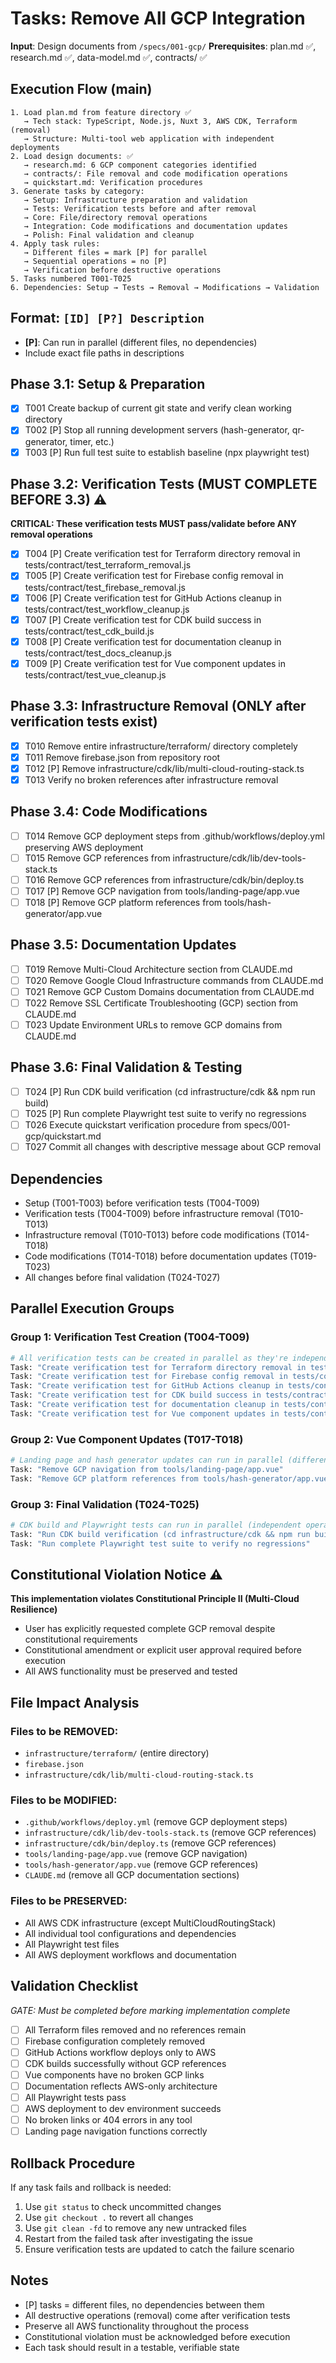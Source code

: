 # Tasks: Remove All GCP Integration

**Input**: Design documents from `/specs/001-gcp/`
**Prerequisites**: plan.md ✅, research.md ✅, data-model.md ✅, contracts/ ✅

## Execution Flow (main)
```
1. Load plan.md from feature directory ✅
   → Tech stack: TypeScript, Node.js, Nuxt 3, AWS CDK, Terraform (removal)
   → Structure: Multi-tool web application with independent deployments
2. Load design documents: ✅
   → research.md: 6 GCP component categories identified
   → contracts/: File removal and code modification operations
   → quickstart.md: Verification procedures
3. Generate tasks by category:
   → Setup: Infrastructure preparation and validation
   → Tests: Verification tests before and after removal
   → Core: File/directory removal operations
   → Integration: Code modifications and documentation updates
   → Polish: Final validation and cleanup
4. Apply task rules:
   → Different files = mark [P] for parallel
   → Sequential operations = no [P]
   → Verification before destructive operations
5. Tasks numbered T001-T025
6. Dependencies: Setup → Tests → Removal → Modifications → Validation
```

## Format: `[ID] [P?] Description`
- **[P]**: Can run in parallel (different files, no dependencies)
- Include exact file paths in descriptions

## Phase 3.1: Setup & Preparation
- [x] T001 Create backup of current git state and verify clean working directory
- [x] T002 [P] Stop all running development servers (hash-generator, qr-generator, timer, etc.)
- [x] T003 [P] Run full test suite to establish baseline (npx playwright test)

## Phase 3.2: Verification Tests (MUST COMPLETE BEFORE 3.3) ⚠️
**CRITICAL: These verification tests MUST pass/validate before ANY removal operations**
- [x] T004 [P] Create verification test for Terraform directory removal in tests/contract/test_terraform_removal.js
- [x] T005 [P] Create verification test for Firebase config removal in tests/contract/test_firebase_removal.js
- [x] T006 [P] Create verification test for GitHub Actions cleanup in tests/contract/test_workflow_cleanup.js
- [x] T007 [P] Create verification test for CDK build success in tests/contract/test_cdk_build.js
- [x] T008 [P] Create verification test for documentation cleanup in tests/contract/test_docs_cleanup.js
- [x] T009 [P] Create verification test for Vue component updates in tests/contract/test_vue_cleanup.js

## Phase 3.3: Infrastructure Removal (ONLY after verification tests exist)
- [x] T010 Remove entire infrastructure/terraform/ directory completely
- [x] T011 Remove firebase.json from repository root
- [x] T012 [P] Remove infrastructure/cdk/lib/multi-cloud-routing-stack.ts
- [x] T013 Verify no broken references after infrastructure removal

## Phase 3.4: Code Modifications
- [ ] T014 Remove GCP deployment steps from .github/workflows/deploy.yml preserving AWS deployment
- [ ] T015 Remove GCP references from infrastructure/cdk/lib/dev-tools-stack.ts
- [ ] T016 Remove GCP references from infrastructure/cdk/bin/deploy.ts
- [ ] T017 [P] Remove GCP navigation from tools/landing-page/app.vue
- [ ] T018 [P] Remove GCP platform references from tools/hash-generator/app.vue

## Phase 3.5: Documentation Updates
- [ ] T019 Remove Multi-Cloud Architecture section from CLAUDE.md
- [ ] T020 Remove Google Cloud Infrastructure commands from CLAUDE.md
- [ ] T021 Remove GCP Custom Domains documentation from CLAUDE.md
- [ ] T022 Remove SSL Certificate Troubleshooting (GCP) section from CLAUDE.md
- [ ] T023 Update Environment URLs to remove GCP domains from CLAUDE.md

## Phase 3.6: Final Validation & Testing
- [ ] T024 [P] Run CDK build verification (cd infrastructure/cdk && npm run build)
- [ ] T025 [P] Run complete Playwright test suite to verify no regressions
- [ ] T026 Execute quickstart verification procedure from specs/001-gcp/quickstart.md
- [ ] T027 Commit all changes with descriptive message about GCP removal

## Dependencies
- Setup (T001-T003) before verification tests (T004-T009)
- Verification tests (T004-T009) before infrastructure removal (T010-T013)
- Infrastructure removal (T010-T013) before code modifications (T014-T018)
- Code modifications (T014-T018) before documentation updates (T019-T023)
- All changes before final validation (T024-T027)

## Parallel Execution Groups

### Group 1: Verification Test Creation (T004-T009)
```bash
# All verification tests can be created in parallel as they're independent files
Task: "Create verification test for Terraform directory removal in tests/contract/test_terraform_removal.js"
Task: "Create verification test for Firebase config removal in tests/contract/test_firebase_removal.js"
Task: "Create verification test for GitHub Actions cleanup in tests/contract/test_workflow_cleanup.js"
Task: "Create verification test for CDK build success in tests/contract/test_cdk_build.js"
Task: "Create verification test for documentation cleanup in tests/contract/test_docs_cleanup.js"
Task: "Create verification test for Vue component updates in tests/contract/test_vue_cleanup.js"
```

### Group 2: Vue Component Updates (T017-T018)
```bash
# Landing page and hash generator updates can run in parallel (different files)
Task: "Remove GCP navigation from tools/landing-page/app.vue"
Task: "Remove GCP platform references from tools/hash-generator/app.vue"
```

### Group 3: Final Validation (T024-T025)
```bash
# CDK build and Playwright tests can run in parallel (independent operations)
Task: "Run CDK build verification (cd infrastructure/cdk && npm run build)"
Task: "Run complete Playwright test suite to verify no regressions"
```

## Constitutional Violation Notice ⚠️
**This implementation violates Constitutional Principle II (Multi-Cloud Resilience)**
- User has explicitly requested complete GCP removal despite constitutional requirements
- Constitutional amendment or explicit user approval required before execution
- All AWS functionality must be preserved and tested

## File Impact Analysis
### Files to be REMOVED:
- `infrastructure/terraform/` (entire directory)
- `firebase.json`
- `infrastructure/cdk/lib/multi-cloud-routing-stack.ts`

### Files to be MODIFIED:
- `.github/workflows/deploy.yml` (remove GCP deployment steps)
- `infrastructure/cdk/lib/dev-tools-stack.ts` (remove GCP references)
- `infrastructure/cdk/bin/deploy.ts` (remove GCP references)
- `tools/landing-page/app.vue` (remove GCP navigation)
- `tools/hash-generator/app.vue` (remove GCP references)
- `CLAUDE.md` (remove all GCP documentation sections)

### Files to be PRESERVED:
- All AWS CDK infrastructure (except MultiCloudRoutingStack)
- All individual tool configurations and dependencies
- All Playwright test files
- All AWS deployment workflows and documentation

## Validation Checklist
*GATE: Must be completed before marking implementation complete*

- [ ] All Terraform files removed and no references remain
- [ ] Firebase configuration completely removed
- [ ] GitHub Actions workflow deploys only to AWS
- [ ] CDK builds successfully without GCP references
- [ ] Vue components have no broken GCP links
- [ ] Documentation reflects AWS-only architecture
- [ ] All Playwright tests pass
- [ ] AWS deployment to dev environment succeeds
- [ ] No broken links or 404 errors in any tool
- [ ] Landing page navigation functions correctly

## Rollback Procedure
If any task fails and rollback is needed:
1. Use `git status` to check uncommitted changes
2. Use `git checkout .` to revert all changes
3. Use `git clean -fd` to remove any new untracked files
4. Restart from the failed task after investigating the issue
5. Ensure verification tests are updated to catch the failure scenario

## Notes
- [P] tasks = different files, no dependencies between them
- All destructive operations (removal) come after verification tests
- Preserve all AWS functionality throughout the process
- Constitutional violation must be acknowledged before execution
- Each task should result in a testable, verifiable state